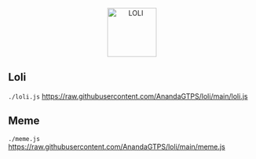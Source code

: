 <p align="center">
<img src="https://github.com/zeeone-ofc/Alphabot-Md/blob/v7.1/image/lol_1.jpg" alt="LOLI" width="100"/>


## Loli
`./loli.js`
https://raw.githubusercontent.com/AnandaGTPS/loli/main/loli.js

## Meme
`./meme.js`
https://raw.githubusercontent.com/AnandaGTPS/loli/main/meme.js
